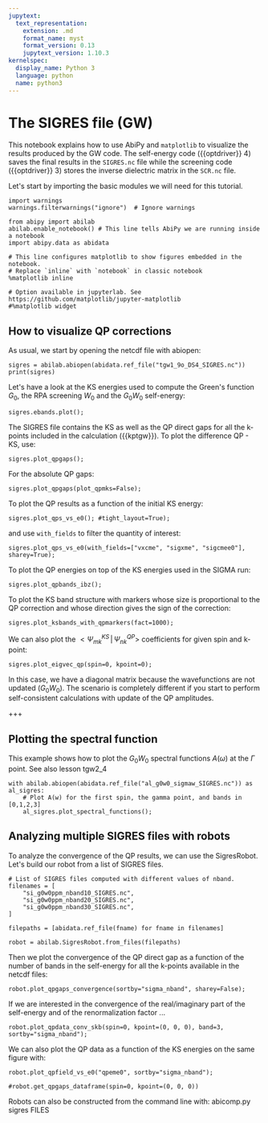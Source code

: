```yaml
---
jupytext:
  text_representation:
    extension: .md
    format_name: myst
    format_version: 0.13
    jupytext_version: 1.10.3
kernelspec:
  display_name: Python 3
  language: python
  name: python3
---
```


# The SIGRES file (GW)

This notebook explains how to use AbiPy and `matplotlib` to visualize the results produced by the GW code.
The self-energy code ({{optdriver}} 4) saves the final results in the `SIGRES.nc` file
while the screening code ({{optdriver}} 3) stores the inverse dielectric matrix in the `SCR.nc` file.

Let's start by importing the basic modules we will need for this tutorial.

```{code-cell} ipython3
import warnings
warnings.filterwarnings("ignore")  # Ignore warnings

from abipy import abilab
abilab.enable_notebook() # This line tells AbiPy we are running inside a notebook
import abipy.data as abidata

# This line configures matplotlib to show figures embedded in the notebook.
# Replace `inline` with `notebook` in classic notebook
%matplotlib inline

# Option available in jupyterlab. See https://github.com/matplotlib/jupyter-matplotlib
#%matplotlib widget
```

## How to visualize QP corrections

As usual, we start by opening the netcdf file with abiopen:

```{code-cell} ipython3
sigres = abilab.abiopen(abidata.ref_file("tgw1_9o_DS4_SIGRES.nc"))
print(sigres)
```

Let's have a look at the KS energies used to compute the Green's function $G_0$, the RPA screening $W_0$
and the $G_0W_0$ self-energy:

```{code-cell} ipython3
sigres.ebands.plot();
```

The SIGRES file contains the KS as well as the QP direct gaps for all the k-points
included in the calculation ({{kptgw}}).
To plot the difference QP - KS, use:

```{code-cell} ipython3
sigres.plot_qpgaps();
```

For the absolute QP gaps:

```{code-cell} ipython3
sigres.plot_qpgaps(plot_qpmks=False);
```

To plot the QP results as a function of the initial KS energy:

```{code-cell} ipython3
sigres.plot_qps_vs_e0(); #tight_layout=True);
```

and use `with_fields` to filter the quantity of interest:

```{code-cell} ipython3
sigres.plot_qps_vs_e0(with_fields=["vxcme", "sigxme", "sigcmee0"], sharey=True);
```

To plot the QP energies on top of the KS energies used in the SIGMA run:

```{code-cell} ipython3
sigres.plot_qpbands_ibz();
```

To plot the KS band structure with markers whose size is proportional to the QP correction
and whose direction gives the sign of the correction:

```{code-cell} ipython3
sigres.plot_ksbands_with_qpmarkers(fact=1000);
```

We can also plot the $<\Psi^{KS}_{mk}\,|\,\Psi^{QP}_{nk}>$ coefficients for given spin and k-point:

```{code-cell} ipython3
sigres.plot_eigvec_qp(spin=0, kpoint=0);
```

In this case, we have a diagonal matrix because the wavefunctions are not updated ($G_0W_0$).
The scenario is completely different if you start to perform self-consistent calculations with update
of the QP amplitudes.

+++

## Plotting the spectral function

This example shows how to plot the $G_0W_0$ spectral functions $A(\omega)$
at the $\Gamma$ point. See also lesson tgw2_4

```{code-cell} ipython3
with abilab.abiopen(abidata.ref_file("al_g0w0_sigmaw_SIGRES.nc")) as al_sigres:
    # Plot A(w) for the first spin, the gamma point, and bands in [0,1,2,3]
    al_sigres.plot_spectral_functions();
```

## Analyzing multiple SIGRES files with robots

To analyze the convergence of the QP results, we can use the SigresRobot.
Let's build our robot from a list of SIGRES files.

```{code-cell} ipython3
# List of SIGRES files computed with different values of nband.
filenames = [
    "si_g0w0ppm_nband10_SIGRES.nc",
    "si_g0w0ppm_nband20_SIGRES.nc",
    "si_g0w0ppm_nband30_SIGRES.nc",
]

filepaths = [abidata.ref_file(fname) for fname in filenames]

robot = abilab.SigresRobot.from_files(filepaths)
```

Then we plot the convergence of the QP direct gap as a function of the number of bands
in the self-energy for all the k-points available in the netcdf files:

```{code-cell} ipython3
robot.plot_qpgaps_convergence(sortby="sigma_nband", sharey=False);
```

If we are interested in the convergence of the real/imaginary part of the self-energy
and of the renormalization factor ...

```{code-cell} ipython3
robot.plot_qpdata_conv_skb(spin=0, kpoint=(0, 0, 0), band=3, sortby="sigma_nband");
```

We can also plot the QP data as a function of the KS energies on the same figure with:

```{code-cell} ipython3
robot.plot_qpfield_vs_e0("qpeme0", sortby="sigma_nband");
```

```{code-cell} ipython3
#robot.get_qpgaps_dataframe(spin=0, kpoint=(0, 0, 0))
```

<div class="alert alert-info" role="alert">
Robots can also be constructed from the command line with: abicomp.py sigres FILES
</div>
